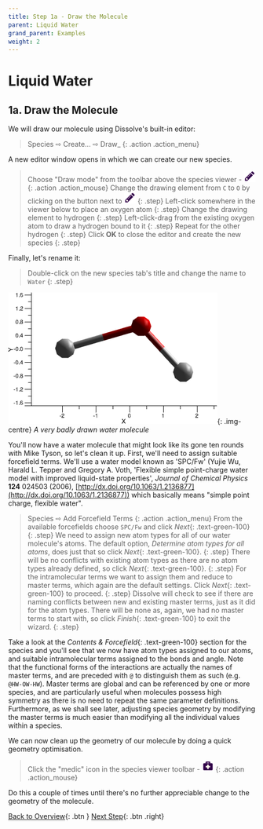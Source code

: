 ```yaml
---
title: Step 1a - Draw the Molecule
parent: Liquid Water
grand_parent: Examples
weight: 2
---
```

# Liquid Water

## 1a. Draw the Molecule

We will draw our molecule using Dissolve's built-in editor:

> Species &#8680; Create... &#8680; Draw_
{: .action .action_menu}

A new editor window opens in which we can create our new species.

> Choose "Draw mode" from the toolbar above the species viewer - ![Draw mode](../icons/viewer_edit.png)
{: .action .action_mouse}
> Change the drawing element from `C` to `O` by clicking on the button next to ![Draw mode](../icons/viewer_edit.png)
{: .step}
> Left-click somewhere in the viewer below to place an oxygen atom
{: .step}
> Change the drawing element to hydrogen
{: .step}
> Left-click-drag from the existing oxygen atom to draw a hydrogen bound to it
{: .step}
> Repeat for the other hydrogen
{: .step}
> Click **OK** to close the editor and create the new species
{: .step}

Finally, let's rename it:

> Double-click on the new species tab's title and change the name to `Water`
{: .step}

![](badwater.png){: .img-centre}
*A very badly drawn water molecule*

You'll now have a water molecule that might look like its gone ten rounds with Mike Tyson, so let's clean it up. First, we'll need to assign suitable forcefield terms. We'll use a water model known as 'SPC/Fw' (Yujie Wu, Harald L. Tepper and Gregory A. Voth, 'Flexible simple point-charge water model with improved liquid-state properties', <i>Journal of Chemical Physics</i> <b>124</b> 024503 (2006), [http://dx.doi.org/10.1063/1.2136877](http://dx.doi.org/10.1063/1.2136877)) which basically means "simple point charge, flexible water".

> Species &#8680; Add Forcefield Terms
{: .action .action_menu}
> From the available forcefields choose `SPC/Fw` and click _Next_{: .text-green-100}
{: .step}
> We need to assign new atom types for all of our water molecule's atoms. The default option, _Determine atom types for all atoms_, does just that so click _Next_{: .text-green-100}.
{: .step}
> There will be no conflicts with existing atom types as there are no atom types already defined, so click _Next_{: .text-green-100}.
{: .step}
>For the intramolecular terms we want to assign them and reduce to master terms, which again are the default settings. Click _Next_{: .text-green-100} to proceed.
{: .step}
> Dissolve will check to see if there are naming conflicts between new and existing master terms, just as it did for the atom types. There will be none as, again, we had no master terms to start with, so click _Finish_{: .text-green-100} to exit the wizard.
{: .step}

Take a look at the _Contents & Forcefield_{: .text-green-100} section for the species and you'll see that we now have atom types assigned to our atoms, and suitable intramolecular terms assigned to the bonds and angle. Note that the functional forms of the interactions are actually the names of master terms, and are preceded with `@` to distinguish them as such (e.g. `@HW-OW-HW`). Master terms are global and can be referenced by one or more species, and are particularly useful when molecules possess high symmetry as there is no need to repeat the same parameter definitions. Furthermore, as we shall see later, adjusting species geometry by modifying the master terms is much easier than modifying all the individual values within a species.

We can now clean up the geometry of our molecule by doing a quick geometry optimisation.

> Click the "medic" icon in the species viewer toolbar - ![Medic - Geometry optimise the current species](../icons/viewer_medic.png)
{: .action .action_mouse}

Do this a couple of times until there's no further appreciable change to the geometry of the molecule.

[Back to Overview](/docs/examples/water/){: .btn }   [Next Step](/docs/examples/water/step1b){: .btn .right}
